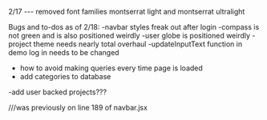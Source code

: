 
2/17 --- removed font families montserrat light and montserrat ultralight

Bugs and to-dos as of 2/18:
  -navbar styles freak out after login
  -compass is not green and is also positioned weirdly
  -user globe is positioned weirdly
  -project theme needs nearly total overhaul
  -updateInputText function in demo log in needs to be changed

  - how to avoid making queries every time page is loaded
  - add categories to database

-add user backed projects???


<form className="search-form" onSubmit={this.searchProjects}> ///was previously on line 189 of navbar.jsx
